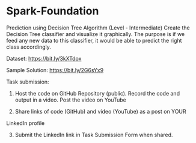 # Spark-Foundation

Prediction using Decision Tree Algorithm (Level - Intermediate)
Create the Decision Tree classifier and visualize it graphically.
The purpose is if we feed any new data to this classifier, it would be able to predict the right class accordingly.

Dataset: https://bit.ly/3kXTdox

Sample Solution: https://bit.ly/2G6sYx9

Task submission:

1. Host the code on GitHub Repository (public). Record the code and output in a video. Post the video on YouTube

2. Share links of code (GitHub) and video (YouTube) as a post on YOUR

LinkedIn profile

3. Submit the LinkedIn link in Task Submission Form when shared.

